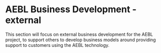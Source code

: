 AEBL Business Development - external
====================================

This section will focus on external business development for the AEBL project, to support others to develop business models around providing support to customers using the AEBL technology.
